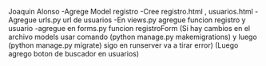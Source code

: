 Joaquin Alonso
-Agrege Model registro
-Cree registro.html , usuarios.html
-Agregue urls.py url de usuarios
-En views.py agregue funcion registro y usuario
-agregue en forms.py funcion registroForm
(Si hay cambios en el archivo models usar comando (python manage.py makemigrations) y luego (python manage.py migrate) sigo en runserver va a tirar error)
(Luego agrego boton de buscador en usuarios)
